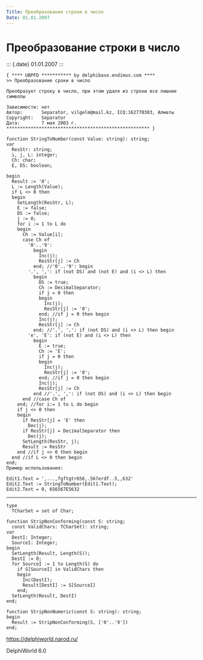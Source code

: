 ```yaml
---
Title: Преобразование строки в число
Date: 01.01.2007
---
```



Преобразование строки в число
=============================

::: {.date}
01.01.2007
:::

    { **** UBPFD *********** by delphibase.endimus.com ****
    >> Преобразование сроки в число
     
    Преобразует строку в число, при этом удаля из строки все лишние символы
     
    Зависимости: нет
    Автор:       Separator, vilgelm@mail.kz, ICQ:162770303, Алматы
    Copyright:   Separator
    Дата:        7 мая 2003 г.
    ***************************************************** }
     
    function StringToNumber(const Value: string): string;
    var
      ResStr: string;
      i, j, L: integer;
      Ch: char;
      E, DS: boolean;
     
    begin
      Result := '0';
      L := Length(Value);
      if L <> 0 then
      begin
        SetLength(ResStr, L);
        E := false;
        DS := false;
        j := 0;
        for i := 1 to L do
        begin
          Ch := Value[i];
          case Ch of
            '0'..'9':
              begin
                Inc(j);
                ResStr[j] := Ch
              end; //'0'..'9': begin
            '.', ',': if (not DS) and (not E) and (i <> L) then
              begin
                DS := true;
                Ch := DecimalSeparator;
                if j = 0 then
                begin
                  Inc(j);
                  ResStr[j] := '0';
                end; //if j = 0 then begin
                Inc(j);
                ResStr[j] := Ch
              end; //'.', ',': if (not DS) and (i <> L) then begin
            'e', 'E': if (not E) and (i <> L) then
              begin
                E := true;
                Ch := 'E';
                if j = 0 then
                begin
                  Inc(j);
                  ResStr[j] := '0';
                end; //if j = 0 then begin
                Inc(j);
                ResStr[j] := Ch
              end //'.', ',': if (not DS) and (i <> L) then begin
          end //case Ch of
        end; //for i:= 1 to L do begin
        if j <> 0 then
        begin
          if ResStr[j] = 'E' then
            Dec(j);
          if ResStr[j] = DecimalSeparator then
            Dec(j);
          SetLength(ResStr, j);
          Result := ResStr
        end //if j <> 0 then begin
      end //if L <> 0 then begin
    end;
    Пример использования: 
     
    Edit1.Text = ',...,fgftgtr656,.567erdf..5,,632'
    Edit2.Text := StringToNumber(Edit1.Text);
    Edit2.Text = 0, 656567E5632

------------------------------------------------------------------------

    type 
      TCharSet = set of Char; 
     
    function StripNonConforming(const S: string; 
      const ValidChars: TCharSet): string; 
    var 
      DestI: Integer; 
      SourceI: Integer; 
    begin 
      SetLength(Result, Length(S)); 
      DestI := 0; 
      for SourceI := 1 to Length(S) do 
        if S[SourceI] in ValidChars then 
        begin 
          Inc(DestI); 
          Result[DestI] := S[SourceI] 
        end; 
      SetLength(Result, DestI) 
    end; 
     
    function StripNonNumeric(const S: string): string; 
    begin 
      Result := StripNonConforming(S, ['0'..'9']) 
    end;
     

<https://delphiworld.narod.ru/>

DelphiWorld 6.0
